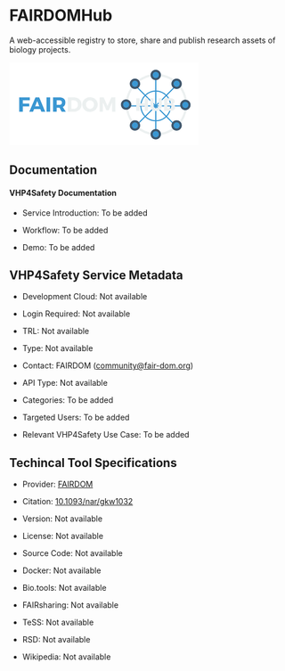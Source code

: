 
# FAIRDOMHub

<!--- This file is autogenerated. Edit fairdomhub.json to make changes in this page. ---> 

A web-accessible registry to store, share and publish research assets of biology projects.

![FAIRDOMHub logo](https://raw.githubusercontent.com/VHP4Safety/cloud/main/docs/service/fairdomhub.png)

## Documentation

#### VHP4Safety Documentation

* Service Introduction: To be added

* Workflow: To be added

* Demo: To be added

<h4 id='tess-widget-materials-header'></h4>

<div id='tess-widget-materials-list' class='tess-widget tess-widget-list'></div>
<script>
  function initTeSSWidgets() {
    var query = 'fairdomhub';
    if (query.trim() != '') {
      TessWidget.Materials(document.getElementById('tess-widget-materials-list'),
                           'SimpleList',
                           {
                             opts: {
                               enableSearch: false
                             },
                             params: {
                               pageSize: 5,
                               q: query
                             }
                           });
      document.getElementById('tess-widget-materials-header').innerHTML = 'Documentation from ELIXIR TeSS'
    }
}
</script>
<script async='' defer='' src='https://elixirtess.github.io/TeSS_widgets/components/js/tess-widget-standalone.js' onload='initTeSSWidgets()'></script>

## VHP4Safety Service Metadata

* Development Cloud: Not available

* Login Required: Not available

* TRL: Not available

* Type: Not available

* Contact: FAIRDOM (community@fair-dom.org)

* API Type: Not available

* Categories: To be added

* Targeted Users: To be added

* Relevant VHP4Safety Use Case: To be added

## Techincal Tool Specifications

* Provider: [FAIRDOM](https://fair-dom.org/)

* Citation: [10.1093/nar/gkw1032](https://doi.org/10.1093/nar/gkw1032)

* Version: Not available

* License: Not available

* Source Code: Not available

* Docker: Not available

* Bio.tools: Not available

* FAIRsharing: Not available

* TeSS: Not available

* RSD: Not available

* Wikipedia: Not available

<script type="application/ld+json">
  {
    "@context": "https://schema.org/",
    "@type": "SoftwareApplication",
    "http://purl.org/dc/terms/conformsTo": {
      "@type": "CreativeWork", "@id": "https://bioschemas.org/profiles/ComputationalTool/1.0-RELEASE"
    },
    "@id" : "https://vhp4safety.github.io/cloud/service/fairdomhub",
    "name": "FAIRDOMHub",
    "description": "A web-accessible registry to store, share and publish research assets of biology projects.",
    "url": ""
  }
</script>
